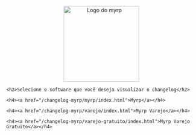 <div class="articles">
	<div class="hide">
		<p align="center">
			<img width="200" src="../logo.png" alt="Logo do myrp">
			<br>
		</p>
	</div>

	<h2>Selecione o software que você deseja visualizar o changelog</h2>
	
	<h4><a href="/changelog-myrp/myrp/index.html">Myrp</a></h4>
	
	<h4><a href="/changelog-myrp/varejo/index.html">Myrp Varejo</a></h4>
	
	<h4><a href="/changelog-myrp/varejo-gratuito/index.html">Myrp Varejo Gratuito</a></h4>
</div>
